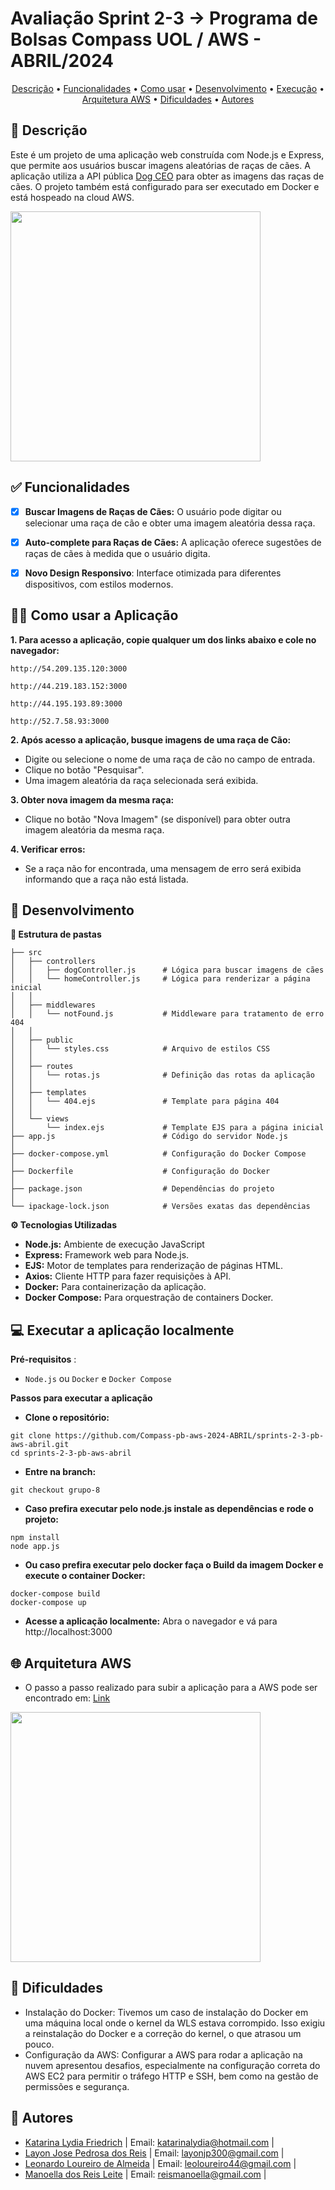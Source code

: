 # Avaliação Sprint 2-3 -> Programa de Bolsas Compass UOL / AWS - ABRIL/2024

<p align="center">
 <a href="#-descrição">Descrição</a>  •
 <a href="#-funcionalidades">Funcionalidades</a>  • 
 <a href="#-como-usar-a-aplicação">Como usar</a>  • 
 <a href="#-desenvolvimento">Desenvolvimento</a>  • 
 <a href="#-executar-a-aplicação-localmente">Execução</a>  • 
  <a href="#-arquitetura-aws">Arquitetura AWS</a>  •
 <a href="#-dificuldades">Dificuldades</a>  •
 <a href="#-autores">Autores</a> 
</p>

## 📜 Descrição

Este é um projeto de uma aplicação web construída com Node.js e Express, que permite aos usuários buscar imagens aleatórias de raças de cães. A aplicação utiliza a API pública [Dog CEO](https://dog.ceo/dog-api/) para obter as imagens das raças de cães. O projeto também está configurado para ser executado em Docker e está hospeado na cloud AWS.
      
<img src="assets/dogapp.gif" height="400" >

## ✅ Funcionalidades

- [x] **Buscar Imagens de Raças de Cães:** O usuário pode digitar ou selecionar uma raça de cão e obter uma imagem aleatória dessa raça.
- [x] **Auto-complete para Raças de Cães:** A aplicação oferece sugestões de raças de cães à medida que o usuário digita.
- [x] **Novo Design Responsivo**: Interface otimizada para diferentes dispositivos, com estilos modernos.


## 🧑‍💻 Como usar a Aplicação

**1. Para acesso a aplicação, copie qualquer um dos links abaixo e cole no navegador:**
```
http://54.209.135.120:3000 
  ```
```
http://44.219.183.152:3000
```
```
http://44.195.193.89:3000
```
```
http://52.7.58.93:3000
```
**2. Após acesso a aplicação, busque imagens de uma raça de Cão:**
- Digite ou selecione o nome de uma raça de cão no campo de entrada.
- Clique no botão "Pesquisar".
- Uma imagem aleatória da raça selecionada será exibida.

**3. Obter nova imagem da mesma raça:**
- Clique no botão "Nova Imagem" (se disponível) para obter outra imagem aleatória da mesma raça.

**4. Verificar erros:**
- Se a raça não for encontrada, uma mensagem de erro será exibida informando que a raça não está listada.

## 🚀 Desenvolvimento

**📂 Estrutura de pastas**

 ```
├── src
│   ├── controllers
│   │   ├── dogController.js      # Lógica para buscar imagens de cães
│   │   └── homeController.js     # Lógica para renderizar a página inicial
│   │
│   ├── middlewares
│   │   └── notFound.js           # Middleware para tratamento de erro 404
│   │
│   ├── public
│   │   └── styles.css            # Arquivo de estilos CSS
│   │
│   ├── routes
│   │   └── rotas.js              # Definição das rotas da aplicação
│   │
│   ├── templates
│   │   └── 404.ejs               # Template para página 404
│   │
│   └── views
│       └── index.ejs             # Template EJS para a página inicial
├── app.js                        # Código do servidor Node.js
│
├── docker-compose.yml            # Configuração do Docker Compose
│
├── Dockerfile                    # Configuração do Docker
│
├── package.json                  # Dependências do projeto
│
└── ipackage-lock.json            # Versões exatas das dependências
 ```

**⚙️ Tecnologias Utilizadas**

- **Node.js:**  Ambiente de execução JavaScript 
- **Express:** Framework web para Node.js.
- **EJS:** Motor de templates para renderização de páginas HTML.
- **Axios:** Cliente HTTP para fazer requisições à API.
- **Docker:** Para containerização da aplicação.
- **Docker Compose:** Para orquestração de containers Docker.


## 💻 Executar a aplicação localmente

**Pré-requisitos** :  
- `Node.js`  ou `Docker` e `Docker Compose`

**Passos para executar a aplicação**

- **Clone o repositório:**
```
git clone https://github.com/Compass-pb-aws-2024-ABRIL/sprints-2-3-pb-aws-abril.git
cd sprints-2-3-pb-aws-abril
 ```

- **Entre na branch:**
 ```
git checkout grupo-8
 ```
- **Caso prefira executar pelo node.js instale as dependências e rode o projeto:**
```
npm install
node app.js  
```

- **Ou caso prefira executar pelo docker faça o Build da imagem Docker e execute o container Docker:**
 ```
docker-compose build
docker-compose up
 ```

- **Acesse a aplicação localmente:**
Abra o navegador e vá para http://localhost:3000

## 🌐 Arquitetura AWS
- O passo a passo realizado para subir a aplicação para a AWS pode ser encontrado em: [Link](https://katfrd.notion.site/ECR-e-EC2-na-AWS-36efd2d1cf5943479d64c2982f3dfb59)
<img src="assets/arquiteturaAWS.png" height="400" >

## 🔐 Dificuldades
- Instalação do Docker: Tivemos um caso de instalação do Docker em uma máquina local onde o kernel da WLS estava corrompido. Isso exigiu a reinstalação do Docker e a correção do kernel, o que atrasou um pouco.
- Configuração da AWS: Configurar a AWS para rodar a aplicação na nuvem apresentou desafios, especialmente na configuração correta do AWS EC2 para permitir o tráfego HTTP e SSH, bem como na gestão de permissões e segurança.

## 👤 Autores
- [Katarina Lydia Friedrich](https://github.com/katfr) | Email: katarinalydia@hotmail.com |
- [Layon Jose Pedrosa dos Reis](https://github.com/Layonj3000) | Email: layonjp300@gmail.com |
- [Leonardo Loureiro de Almeida](https://github.com/lloureiro2) | Email: leoloureiro44@gmail.com |
- [Manoella dos Reis Leite](https://github.com/ManoellaReis) | Email: reismanoella@gmail.com |  
